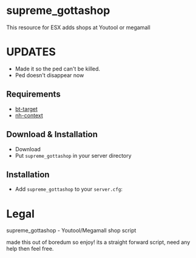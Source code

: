# supreme_gottashop
This resource for ESX adds shops at Youtool or megamall

# UPDATES
- Made it so the ped can't be killed.
- Ped doesn't disappear now

## Requirements
- [bt-target](https://github.com/brentN5/bt-target)
- [nh-context](https://github.com/nerohiro/nh-context)

## Download & Installation

- Download 
- Put `supreme_gottashop` in your server directory

## Installation
- Add `supreme_gottashop` to your `server.cfg`:


# Legal
supreme_gottashop - Youtool/Megamall shop script

made this out of boredum so enjoy!
its a straight forward script, need any help then feel free. 

